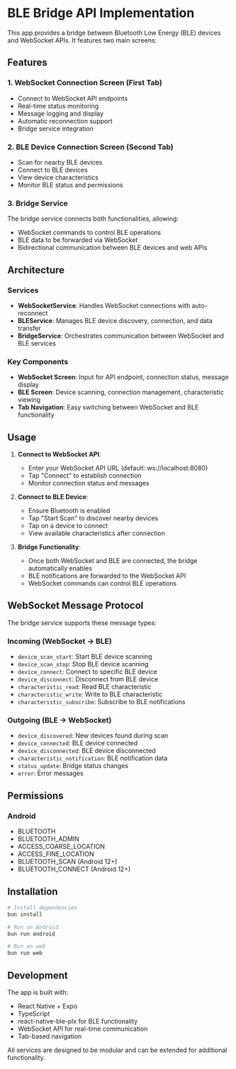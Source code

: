 # BLE Bridge API Implementation

This app provides a bridge between Bluetooth Low Energy (BLE) devices and WebSocket APIs. It features two main screens:

## Features

### 1. WebSocket Connection Screen (First Tab)
- Connect to WebSocket API endpoints
- Real-time status monitoring 
- Message logging and display
- Automatic reconnection support
- Bridge service integration

### 2. BLE Device Connection Screen (Second Tab)
- Scan for nearby BLE devices
- Connect to BLE devices
- View device characteristics
- Monitor BLE status and permissions

### 3. Bridge Service
The bridge service connects both functionalities, allowing:
- WebSocket commands to control BLE operations
- BLE data to be forwarded via WebSocket
- Bidirectional communication between BLE devices and web APIs

## Architecture

### Services
- **WebSocketService**: Handles WebSocket connections with auto-reconnect
- **BLEService**: Manages BLE device discovery, connection, and data transfer
- **BridgeService**: Orchestrates communication between WebSocket and BLE services

### Key Components
- **WebSocket Screen**: Input for API endpoint, connection status, message display
- **BLE Screen**: Device scanning, connection management, characteristic viewing
- **Tab Navigation**: Easy switching between WebSocket and BLE functionality

## Usage

1. **Connect to WebSocket API**:
   - Enter your WebSocket API URL (default: ws://localhost:8080)
   - Tap "Connect" to establish connection
   - Monitor connection status and messages

2. **Connect to BLE Device**:
   - Ensure Bluetooth is enabled
   - Tap "Start Scan" to discover nearby devices
   - Tap on a device to connect
   - View available characteristics after connection

3. **Bridge Functionality**:
   - Once both WebSocket and BLE are connected, the bridge automatically enables
   - BLE notifications are forwarded to the WebSocket API
   - WebSocket commands can control BLE operations

## WebSocket Message Protocol

The bridge service supports these message types:

### Incoming (WebSocket → BLE)
- `device_scan_start`: Start BLE device scanning
- `device_scan_stop`: Stop BLE device scanning  
- `device_connect`: Connect to specific BLE device
- `device_disconnect`: Disconnect from BLE device
- `characteristic_read`: Read BLE characteristic
- `characteristic_write`: Write to BLE characteristic
- `characteristic_subscribe`: Subscribe to BLE notifications

### Outgoing (BLE → WebSocket)
- `device_discovered`: New devices found during scan
- `device_connected`: BLE device connected
- `device_disconnected`: BLE device disconnected
- `characteristic_notification`: BLE notification data
- `status_update`: Bridge status changes
- `error`: Error messages

## Permissions

### Android
- BLUETOOTH
- BLUETOOTH_ADMIN  
- ACCESS_COARSE_LOCATION
- ACCESS_FINE_LOCATION
- BLUETOOTH_SCAN (Android 12+)
- BLUETOOTH_CONNECT (Android 12+)

## Installation

```bash
# Install dependencies
bun install

# Run on Android  
bun run android

# Run on web
bun run web
```

## Development

The app is built with:
- React Native + Expo
- TypeScript
- react-native-ble-plx for BLE functionality
- WebSocket API for real-time communication
- Tab-based navigation

All services are designed to be modular and can be extended for additional functionality.
